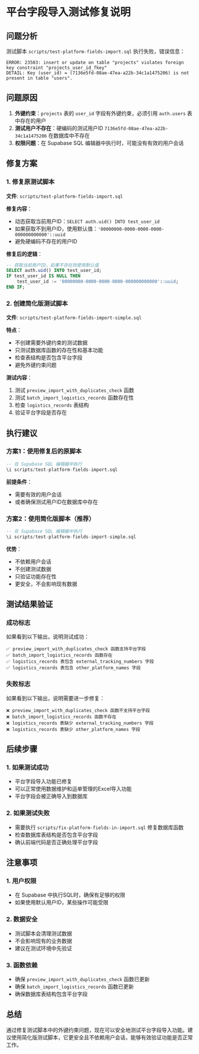 # 平台字段导入测试修复说明

## 问题分析

测试脚本 `scripts/test-platform-fields-import.sql` 执行失败，错误信息：

```
ERROR: 23503: insert or update on table "projects" violates foreign key constraint "projects_user_id_fkey"
DETAIL: Key (user_id) = (7136e5fd-08ae-47ea-a22b-34c1a1475206) is not present in table "users".
```

## 问题原因

1. **外键约束**：`projects` 表的 `user_id` 字段有外键约束，必须引用 `auth.users` 表中存在的用户
2. **测试用户不存在**：硬编码的测试用户ID `7136e5fd-08ae-47ea-a22b-34c1a1475206` 在数据库中不存在
3. **权限问题**：在 Supabase SQL 编辑器中执行时，可能没有有效的用户会话

## 修复方案

### 1. 修复原测试脚本

**文件**: `scripts/test-platform-fields-import.sql`

**修复内容**：
- 动态获取当前用户ID：`SELECT auth.uid() INTO test_user_id`
- 如果获取不到用户ID，使用默认值：`'00000000-0000-0000-0000-000000000000'::uuid`
- 避免硬编码不存在的用户ID

**修复后的逻辑**：
```sql
-- 获取当前用户ID，如果不存在则使用默认值
SELECT auth.uid() INTO test_user_id;
IF test_user_id IS NULL THEN
    test_user_id := '00000000-0000-0000-0000-000000000000'::uuid;
END IF;
```

### 2. 创建简化版测试脚本

**文件**: `scripts/test-platform-fields-import-simple.sql`

**特点**：
- 不创建需要外键约束的测试数据
- 只测试数据库函数的存在性和基本功能
- 检查表结构是否包含平台字段
- 避免外键约束问题

**测试内容**：
1. 测试 `preview_import_with_duplicates_check` 函数
2. 测试 `batch_import_logistics_records` 函数存在性
3. 检查 `logistics_records` 表结构
4. 验证平台字段是否存在

## 执行建议

### 方案1：使用修复后的原脚本
```sql
-- 在 Supabase SQL 编辑器中执行
\i scripts/test-platform-fields-import.sql
```

**前提条件**：
- 需要有效的用户会话
- 或者确保测试用户ID在数据库中存在

### 方案2：使用简化版脚本（推荐）
```sql
-- 在 Supabase SQL 编辑器中执行
\i scripts/test-platform-fields-import-simple.sql
```

**优势**：
- 不依赖用户会话
- 不创建测试数据
- 只验证功能存在性
- 更安全，不会影响现有数据

## 测试结果验证

### 成功标志
如果看到以下输出，说明测试成功：
```
✅ preview_import_with_duplicates_check 函数支持平台字段
✅ batch_import_logistics_records 函数存在
✅ logistics_records 表包含 external_tracking_numbers 字段
✅ logistics_records 表包含 other_platform_names 字段
```

### 失败标志
如果看到以下输出，说明需要进一步修复：
```
❌ preview_import_with_duplicates_check 函数不支持平台字段
❌ batch_import_logistics_records 函数不存在
❌ logistics_records 表缺少 external_tracking_numbers 字段
❌ logistics_records 表缺少 other_platform_names 字段
```

## 后续步骤

### 1. 如果测试成功
- 平台字段导入功能已修复
- 可以正常使用数据维护和运单管理的Excel导入功能
- 平台字段会被正确导入到数据库

### 2. 如果测试失败
- 需要执行 `scripts/fix-platform-fields-in-import.sql` 修复数据库函数
- 检查数据库表结构是否包含平台字段
- 确认前端代码是否正确处理平台字段

## 注意事项

### 1. 用户权限
- 在 Supabase 中执行SQL时，确保有足够的权限
- 如果使用默认用户ID，某些操作可能受限

### 2. 数据安全
- 测试脚本会清理测试数据
- 不会影响现有的业务数据
- 建议在测试环境中先验证

### 3. 函数依赖
- 确保 `preview_import_with_duplicates_check` 函数已更新
- 确保 `batch_import_logistics_records` 函数已更新
- 确保数据库表结构包含平台字段

## 总结

通过修复测试脚本中的外键约束问题，现在可以安全地测试平台字段导入功能。建议使用简化版测试脚本，它更安全且不依赖用户会话，能够有效验证功能是否正常工作。
